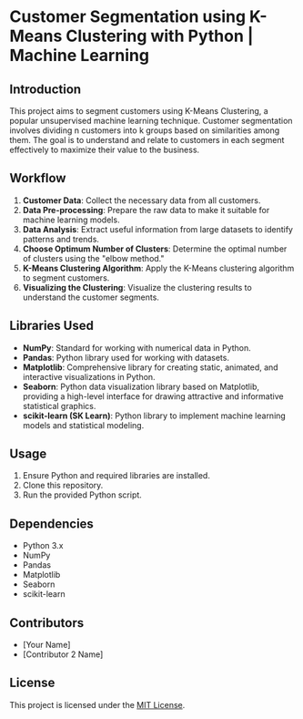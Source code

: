 # Customer Segmentation using K-Means Clustering with Python | Machine Learning

## Introduction
This project aims to segment customers using K-Means Clustering, a popular unsupervised machine learning technique. Customer segmentation involves dividing n customers into k groups based on similarities among them. The goal is to understand and relate to customers in each segment effectively to maximize their value to the business.

## Workflow
1. **Customer Data**: Collect the necessary data from all customers.
2. **Data Pre-processing**: Prepare the raw data to make it suitable for machine learning models.
3. **Data Analysis**: Extract useful information from large datasets to identify patterns and trends.
4. **Choose Optimum Number of Clusters**: Determine the optimal number of clusters using the "elbow method."
5. **K-Means Clustering Algorithm**: Apply the K-Means clustering algorithm to segment customers.
6. **Visualizing the Clustering**: Visualize the clustering results to understand the customer segments.

## Libraries Used
- **NumPy**: Standard for working with numerical data in Python.
- **Pandas**: Python library used for working with datasets.
- **Matplotlib**: Comprehensive library for creating static, animated, and interactive visualizations in Python.
- **Seaborn**: Python data visualization library based on Matplotlib, providing a high-level interface for drawing attractive and informative statistical graphics.
- **scikit-learn (SK Learn)**: Python library to implement machine learning models and statistical modeling.

## Usage
1. Ensure Python and required libraries are installed.
2. Clone this repository.
3. Run the provided Python script.

## Dependencies
- Python 3.x
- NumPy
- Pandas
- Matplotlib
- Seaborn
- scikit-learn

## Contributors
- [Your Name]
- [Contributor 2 Name]

## License
This project is licensed under the [MIT License](LICENSE).
